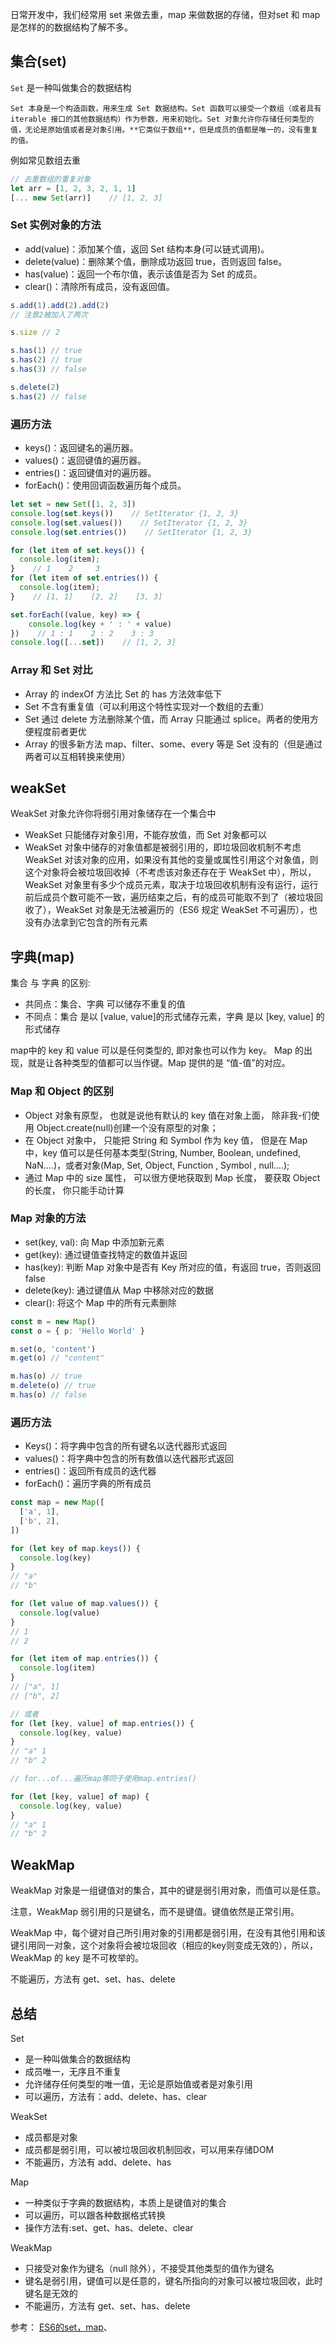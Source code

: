 <!--
 * @Author: Vimalakirti
 * @Date: 2020-06-15 19:13:17
 * @LastEditTime: 2020-06-15 21:17:45
 * @Description: 
 * @FilePath: \vuepress-blog\docs\blog\Javascript-Library\ES6的eakSet，Map和WeakMap.md
--> 
日常开发中，我们经常用 set 来做去重，map 来做数据的存储，但对set 和 map 是怎样的的数据结构了解不多。
## 集合(set)
```Set``` 是一种叫做集合的数据结构
```!
Set 本身是一个构造函数，用来生成 Set 数据结构。Set 函数可以接受一个数组（或者具有 iterable 接口的其他数据结构）作为参数，用来初始化。Set 对象允许你存储任何类型的值，无论是原始值或者是对象引用。**它类似于数组**，但是成员的值都是唯一的，没有重复的值。
```
例如常见数组去重
```js
// 去重数组的重复对象
let arr = [1, 2, 3, 2, 1, 1]
[... new Set(arr)]    // [1, 2, 3]
```
### Set 实例对象的方法
- add(value)：添加某个值，返回 Set 结构本身(可以链式调用)。
- delete(value)：删除某个值，删除成功返回 true，否则返回 false。
- has(value)：返回一个布尔值，表示该值是否为 Set 的成员。
- clear()：清除所有成员，没有返回值。
```js
s.add(1).add(2).add(2)
// 注意2被加入了两次

s.size // 2

s.has(1) // true
s.has(2) // true
s.has(3) // false

s.delete(2)
s.has(2) // false
```
### 遍历方法
- keys()：返回键名的遍历器。
- values()：返回键值的遍历器。
- entries()：返回键值对的遍历器。
- forEach()：使用回调函数遍历每个成员。
```js
let set = new Set([1, 2, 3])
console.log(set.keys())    // SetIterator {1, 2, 3}
console.log(set.values())    // SetIterator {1, 2, 3}
console.log(set.entries())    // SetIterator {1, 2, 3}

for (let item of set.keys()) {
  console.log(item);
}    // 1    2     3
for (let item of set.entries()) {
  console.log(item);
}    // [1, 1]    [2, 2]    [3, 3]

set.forEach((value, key) => {
    console.log(key + ' : ' + value)
})    // 1 : 1    2 : 2    3 : 3
console.log([...set])    // [1, 2, 3]
```
### Array 和 Set 对比
- Array 的 indexOf 方法比 Set 的 has 方法效率低下
- Set 不含有重复值（可以利用这个特性实现对一个数组的去重）
- Set 通过 delete 方法删除某个值，而 Array 只能通过 splice。两者的使用方便程度前者更优
- Array 的很多新方法 map、filter、some、every 等是 Set 没有的（但是通过两者可以互相转换来使用）

## weakSet
WeakSet 对象允许你将弱引用对象储存在一个集合中

- WeakSet 只能储存对象引用，不能存放值，而 Set 对象都可以
- WeakSet 对象中储存的对象值都是被弱引用的，即垃圾回收机制不考虑 WeakSet 对该对象的应用，如果没有其他的变量或属性引用这个对象值，则这个对象将会被垃圾回收掉（不考虑该对象还存在于 WeakSet 中），所以，WeakSet 对象里有多少个成员元素，取决于垃圾回收机制有没有运行，运行前后成员个数可能不一致，遍历结束之后，有的成员可能取不到了（被垃圾回收了），WeakSet 对象是无法被遍历的（ES6 规定 WeakSet 不可遍历），也没有办法拿到它包含的所有元素

## 字典(map)
集合 与 字典 的区别:

- 共同点：集合、字典 可以储存不重复的值
- 不同点：集合 是以 [value, value]的形式储存元素，字典 是以 [key, value] 的形式储存

map中的 key 和 value 可以是任何类型的, 即对象也可以作为 key。 Map 的出现，就是让各种类型的值都可以当作键。Map 提供的是 “值-值”的对应。

### Map 和 Object 的区别
- Object 对象有原型， 也就是说他有默认的 key 值在对象上面， 除非我-们使用 Object.create(null)创建一个没有原型的对象；
- 在 Object 对象中， 只能把 String 和 Symbol 作为 key 值， 但是在 Map 中，key 值可以是任何基本类型(String, Number, Boolean, undefined, NaN….)，或者对象(Map, Set, Object, Function , Symbol , null….);
- 通过 Map 中的 size 属性， 可以很方便地获取到 Map 长度， 要获取 Object 的长度， 你只能手动计算

### Map 对象的方法
- set(key, val): 向 Map 中添加新元素
- get(key): 通过键值查找特定的数值并返回
- has(key): 判断 Map 对象中是否有 Key 所对应的值，有返回 true，否则返回 false
- delete(key): 通过键值从 Map 中移除对应的数据
- clear(): 将这个 Map 中的所有元素删除
```js
const m = new Map()
const o = { p: 'Hello World' }

m.set(o, 'content')
m.get(o) // "content"

m.has(o) // true
m.delete(o) // true
m.has(o) // false
```
### 遍历方法
- Keys()：将字典中包含的所有键名以迭代器形式返回
- values()：将字典中包含的所有数值以迭代器形式返回
- entries()：返回所有成员的迭代器
- forEach()：遍历字典的所有成员
```js
const map = new Map([
  ['a', 1],
  ['b', 2],
])

for (let key of map.keys()) {
  console.log(key)
}
// "a"
// "b"

for (let value of map.values()) {
  console.log(value)
}
// 1
// 2

for (let item of map.entries()) {
  console.log(item)
}
// ["a", 1]
// ["b", 2]

// 或者
for (let [key, value] of map.entries()) {
  console.log(key, value)
}
// "a" 1
// "b" 2

// for...of...遍历map等同于使用map.entries()

for (let [key, value] of map) {
  console.log(key, value)
}
// "a" 1
// "b" 2
```

## WeakMap
WeakMap 对象是一组键值对的集合，其中的键是弱引用对象，而值可以是任意。

注意，WeakMap 弱引用的只是键名，而不是键值。键值依然是正常引用。

WeakMap 中，每个键对自己所引用对象的引用都是弱引用，在没有其他引用和该键引用同一对象，这个对象将会被垃圾回收（相应的key则变成无效的），所以，WeakMap 的 key 是不可枚举的。

不能遍历，方法有 get、set、has、delete

## 总结
Set
- 是一种叫做集合的数据结构
- 成员唯一，无序且不重复
- 允许储存任何类型的唯一值，无论是原始值或者是对象引用
- 可以遍历，方法有：add、delete、has、clear

WeakSet
- 成员都是对象
- 成员都是弱引用，可以被垃圾回收机制回收，可以用来存储DOM
- 不能遍历，方法有 add、delete、has

Map
- 一种类似于字典的数据结构，本质上是键值对的集合
- 可以遍历，可以跟各种数据格式转换
- 操作方法有:set、get、has、delete、clear

WeakMap

- 只接受对象作为键名（null 除外），不接受其他类型的值作为键名
- 键名是弱引用，键值可以是任意的，键名所指向的对象可以被垃圾回收，此时键名是无效的
- 不能遍历，方法有 get、set、has、delete


参考：
[ES6的set，map](https://juejin.im/post/5ee71e92f265da76f65329fe)、[](https://juejin.im/post/5e1d2717e51d4557e97b109b)